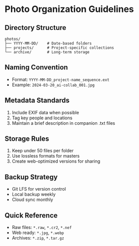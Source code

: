 # Photo Organization Guidelines

## Directory Structure
```
photos/
├── YYYY-MM-DD/    # Date-based folders
├── projects/      # Project-specific collections
└── archive/       # Long-term storage
```

## Naming Convention
- Format: `YYYY-MM-DD_project-name_sequence.ext`
- Example: `2024-03-20_ai-collab_001.jpg`

## Metadata Standards
1. Include EXIF data when possible
2. Tag key people and locations
3. Maintain a brief description in companion .txt files

## Storage Rules
1. Keep under 50 files per folder
2. Use lossless formats for masters
3. Create web-optimized versions for sharing

## Backup Strategy
- Git LFS for version control
- Local backup weekly
- Cloud sync monthly

## Quick Reference
- Raw files: `*.raw`, `*.cr2`, `*.nef`
- Web ready: `*.jpg`, `*.webp`
- Archives: `*.zip`, `*.tar.gz` 